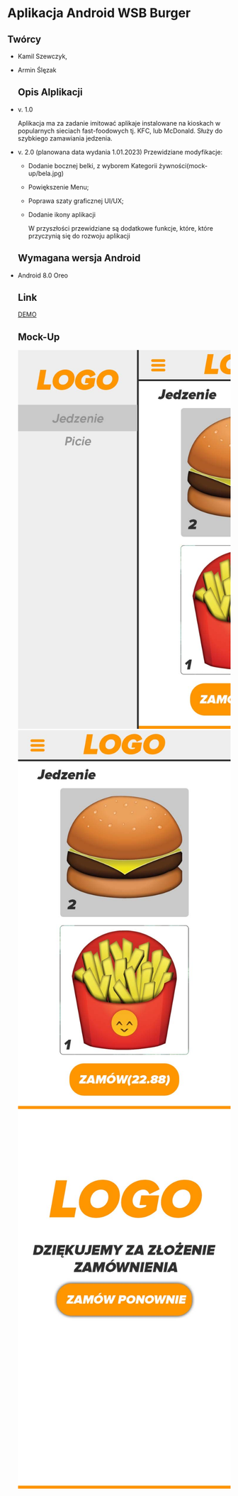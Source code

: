 # Aplikacja Android WSB Burger

   ## Twórcy
 
 - Kamil Szewczyk,
 - Armin Ślęzak

   ## Opis Alplikacji
	
- v. 1.0
 
	Aplikacja ma za zadanie imitować aplikaje instalowane na kioskach w popularnych sieciach fast-foodowych tj.
	KFC, lub McDonald. Służy do szybkiego zamawiania jedzenia.

- v. 2.0 (planowana data wydania 1.01.2023) Przewidziane modyfikacje:
  - Dodanie bocznej belki, z wyborem Kategorii żywności(mock-up/bela.jpg)
  - Powiększenie Menu;
  - Poprawa szaty graficznej UI/UX;
  - Dodanie ikony aplikacji

	W przyszłości przewidziane są dodatkowe funkcje, które, które przyczynią się do rozwoju aplikacji

   ## Wymagana wersja Android
  
- Android 8.0 Oreo

  ## Link
  
  [DEMO](https://www.youtube.com/shorts/lNGGBK-OObM)
  
  ## Mock-Up
  
  ![plot](mock-up/bela.jpg)
  ![plot](mock-up/WYBOR_GLOWNY.jpg)
  ![plot](mock-up/EKRAN_KONCOWY.jpg)
